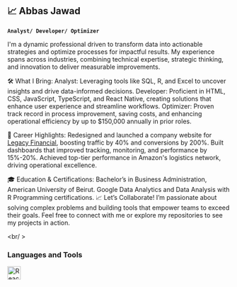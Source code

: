 ## 📈 Abbas Jawad

**`Analyst/ Developer/ Optimizer`**

I'm a dynamic professional driven to transform data into actionable strategies and optimize processes for impactful results. My experience spans across industries, combining technical expertise, strategic thinking, and innovation to deliver measurable improvements.

🛠️ What I Bring:
Analyst: Leveraging tools like SQL, R, and Excel to uncover insights and drive data-informed decisions.
Developer: Proficient in HTML, CSS, JavaScript, TypeScript, and React Native, creating solutions that enhance user experience and streamline workflows.
Optimizer: Proven track record in process improvement, saving costs, and enhancing operational efficiency by up to $150,000 annually in prior roles.

🌟 Career Highlights:
Redesigned and launched a company website for [Legacy Financial](https://legacyfinancial.ai/), boosting traffic by 40% and conversions by 200%. 
Built dashboards that improved tracking, monitoring, and performance by 15%-20%.
Achieved top-tier performance in Amazon's logistics network, driving operational excellence.

🎓 Education & Certifications:
Bachelor’s in Business Administration, American University of Beirut.
Google Data Analytics and Data Analysis with R Programming certifications.
📈 Let’s Collaborate!
I’m passionate about solving complex problems and building tools that empower teams to exceed their goals. Feel free to connect with me or explore my repositories to see my projects in action.

<br/ >
### Languages and Tools
<img align="left" alt="React" width="30px" src="https://cdn.jsdelivr.net/gh/devicons/devicon@latest/icons/react/react-original-wordmark.svg" />
<!--
**abbasjdev/abbasjdev** is a ✨ _special_ ✨ repository because its `README.md` (this file) appears on your GitHub profile.

Here are some ideas to get you started:

- 🔭 I’m currently working on ...
- 🌱 I’m currently learning ...
- 👯 I’m looking to collaborate on ...
- 🤔 I’m looking for help with ...
- 💬 Ask me about ...
- 📫 How to reach me: ...
- 😄 Pronouns: ...
- ⚡ Fun fact: ...
-->
